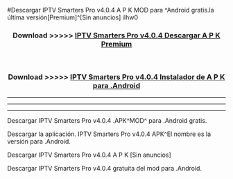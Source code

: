 #Descargar IPTV Smarters Pro v4.0.4 A P K MOD para ^Android gratis.la última versión[Premium]^[Sin anuncios] ilhw0



<div align="center">
<h3>Download >>>>> <a href="https://es-web.web.app/?es= IPTV Smarters Pro v4.0.4">IPTV Smarters Pro v4.0.4 Descargar A P K Premium</a></h3><br>

<h3>Download >>>>> <a href="https://es-web.web.app/?es= IPTV Smarters Pro v4.0.4">IPTV Smarters Pro v4.0.4 Instalador de A P K para .Android</a></h3>
</div>


----------------------------------------------------------

----------------------------------------------------------

----------------------------------------------------------

Descargar IPTV Smarters Pro v4.0.4 .APK^MOD^ para .Android gratis.

Descargar la aplicación. IPTV Smarters Pro v4.0.4 APK^El nombre es la versión para .Android.

Descargar IPTV Smarters Pro v4.0.4 A P K [Sin anuncios]

Descargar IPTV Smarters Pro v4.0.4 gratuita del mod para .Android.